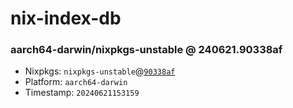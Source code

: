 # nix-index-db
### aarch64-darwin/nixpkgs-unstable @ 240621.90338af
- Nixpkgs: `nixpkgs-unstable`@[`90338af`](https://github.com/NixOS/nixpkgs/commit/90338afd6177fc683a04d934199d693708c85a3b)
- Platform: `aarch64-darwin`
- Timestamp: `20240621153159`
